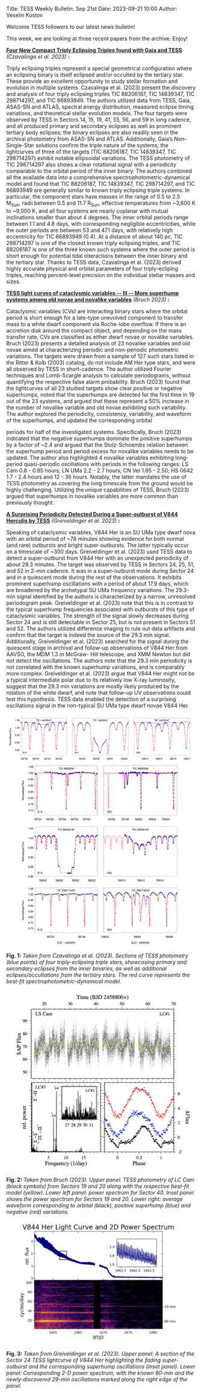 Title: TESS Weekly Bulletin: Sep 21st
Date: 2023-09-21 10:00
Author: Veselin Kostov

Welcome TESS followers to our latest news bulletin! 

This week, we are looking at three recent papers from the archive. Enjoy!

**[Four New Compact Triply Eclipsing Triples found with Gaia and TESS](https://arxiv.org/abs/2309.01639)** *(Czavalinga et al. 2023)* **:**

Triply eclipsing triples represent a special geometrical configuration where an eclipsing binary is itself eclipsed and/or occulted by the tertiary star. These provide an excellent opportunity to study stellar formation and evolution in multiple systems. Czavalinga et al. (2023) present the discovery and analysis of four triply eclipsing triples TIC 88206187, TIC 14839347, TIC 298714297, and TIC 66893949. The authors utilized data from TESS, Gaia, ASAS-SN and ATLAS, spectral energy distribution, measured eclipse timing variations, and theoretical stellar evolution models. The four targets were observed by TESS in Sectors 14, 15, 19, 41, 55, 56, and 59 in long cadence, and all produced primary and secondary eclipses as well as prominent tertiary body eclipses; the binary eclipses are also readily seen in the archival photometry from ASAS-SN and ATLAS. Additionally, Gaia’s Non-Single-Star solutions confirm the triple nature of the systems, the lightcurves of three of the targets (TIC 88206187, TIC 14839347, TIC 298714297) exhibit notable ellipsoidal variations. The TESS photometry of  TIC 298714297  also shows a clear rotational signal with a periodicity comparable to the orbital period of the inner binary. The authors combined all the available data into a comprehensive spectrophotometric-dynamical model and found that TIC 88206187, TIC 14839347, TIC 298714297, and TIC 66893949 are generally similar to known triply eclipsing triple systems. In particular, the component stars have masses in the range of 0.5 to 2.5 M<sub>Sun</sub>, radii between 0.5 and 11.7 R<sub>Sun</sub>, effective temperatures from ~3,600 K to ~9,000 K, and all four systems are nearly coplanar with mutual inclinations smaller than about 4 degrees. The inner orbital periods range between 1.1 and 4.8 days, with corresponding negligible eccentricities, while the outer periods are between 53 and 471 days, with relatively high eccentricity for TIC 66893949 (0.4). At a distance of about 140 pc, TIC 298714297 is one of the closest known triply eclipsing triples, and TIC 88206187 is one of the three known such systems where the outer period is short enough for potential tidal interactions between the inner binary and the tertiary star. Thanks to TESS data, Czavalinga et al. (2023) derived highly accurate physical and orbital parameters of four triply-ecliping triples, reaching percent-level precision on the individual stellar masses and sizes. 


**[TESS light curves of cataclysmic variables -- III -- More superhump systems among old novae and novalike variables](https://arxiv.org/abs/2308.16106)** *(Bruch 2023)* **:**

Cataclysmic variables (CVs) are interacting binary stars where the orbital period is short enough for a late-type unevolved component to transfer mass to a white dwarf component via Roche-lobe overflow. If there is an accretion disk around the compact object, and depending on the mass transfer rate, CVs are classified as either dwarf novae or novalike variables. Bruch (2023) presents a detailed analysis of 23 novalike variables and old novae aimed at characterizing periodic and non-periodic photometric variations. The targets were drawn from a sample of 127 such stars listed in the Ritter & Kolb (2003) catalog, do not include AM Her type stars, and were all observed by TESS in short-cadence. The author utilized Fourier techniques and Lomb-Scargle analysis to calculate periodograms, without quantifying the respective false alarm probability. Bruch (2023) found that the lightcurves of all 23 studied targets show clear positive or negative superhumps, noted that the superhumps are detected for the first time in 19 out of the 23 systems, and argued that these represent a 50% increase in the number of novalike variable and old novae exhibiting such variability. The author explored the periodicity, consistency, variability, and waveform of the superhumps, and updated the corresponding orbital 

periods for half of the investigated systems. Specifically, Bruch (2023) indicated that the negative superhumps dominate the positive superhumps by a factor of ~2.4 and argued that the Stolz-Schoembs relation between the superhump period and period excess for novalike variables needs to be updated. The author also highlighted 4 novalike variables exhibiting long-period quasi-periodic oscillations with periods in the following ranges: LS Cam 0.8 - 0.85 hours; LN UMa 2.2 - 2.7 hours; CN Vel 1.85 - 2.50; HS 0642 1.7 - 2.4 hours and 12 - 36 hours. Notably, the latter mandates the use of TESS photometry as covering the long timescale from the ground would be highly challenging. Utilizing the unique capabilities of TESS, Bruch (2023) argued that superhumps in novalike variables are more common than previously thought. 


**[A Surprising Periodicity Detected During a Super-outburst of V844 Herculis by TESS](https://arxiv.org/abs/2308.10344)** *(Greiveldinger et al. 2023)* **:**

Speaking of cataclysmic variables, V844 Her is an SU UMa type dwarf nova with an orbital period of ~78 minutes showing evidence for both normal (and rare) outbursts and bright super-outbursts. The latter typically occur on a timescale of ~300 days. Greiveldinger et al. (2023) used TESS data to detect a super-outburst from V844 Her with an unexpected periodicity of about 29.3 minutes. The target was observed by TESS in Sectors 24, 25, 51, and 52 in 2-min cadence. It was in a super-outburst mode during Sector 24 and in a quiescent mode during the rest of the observations. It exhibits prominent superhump oscillations with a period of about 17.9 days, which are broadened by the archetypal SU UMa frequency variations. The 29.3-min signal identified by the authors is characterized by a narrow, unresolved periodogram peak. Greiveldinger et al. (2023) note that this is in contrast to the typical superhump frequencies associated with outbursts of this type of cataclysmic variables. The strength of the signal slowly decreases during Sector 24 and is still detectable in Sector 25, but is not present in Sectors 51 and 52. The authors utilized difference imaging to rule out data artifacts and confirm that the target is indeed the source of the 29.3 min signal. Additionally, Greiveldinger et al. (2023) searched for the signal during the quiescent stage in archival and follow-up observations of V844 Her from AAVSO, the MDM 1.3 m McGraw- Hill telescope, and XMM Newton but did not detect the oscillations. The authors note that the 29.3 min periodicity is not correlated with the known superhump variations, and is comparably more complex. Greiveldinger et al. (2023) argue that V844 Her might not be a typical intermediate polar due to its relatively low X-ray luminosity, suggest that the 29.3 min variations are mostly likely produced by the rotation of the white dwarf, and note that follow-up UV observations could test this hypothesis. TESS data enabled the detection of a surprising oscillations signal in the non-typical SU UMa type dwarf novae V844 Her.

![Czavalinga2023](images/news/Czavalinga_2023_Fig1.png)

**Fig. 1:** *Taken from Czavalinga et al. (2023). Sections of TESS photometry (blue points) of four triply-eclipsing triple stars, showcasing primary and secondary eclipses from the inner binaries, as well as additional eclipses/occultations from the tertiary stars. The red curve represents the best-fit spectrophotometric-dynamical model.*

![Bruch2023](images/news/Bruch_2023_Fig2.png)

**Fig. 2:** *Taken from Bruch (2023). Upper panel: TESS photometry of LC Cam (black symbols) from Sectors 19 and 20 along with the respective best-fit model (yellow). Lower left panel: power spectrum for Sector 40. Inset panel shows the power spectrum for Sectors 19 and 20. Lower right: average waveform corresponding to orbital (black), positive superhump (blue) and negative (red) variations.*

![Greiveldinger2023](images/news/Greiveldinger_2023_Fig2.png)

**Fig. 3:** *Taken from Greiveldinger et al. (2023). Upper panel: A section of the Sector 24 TESS lightcurve of V844 Her highlighting the fading super-outburst and the corresponding superhump oscillations (inset panel). Lower panel: Corresponding 2-D power spectrum, with the known 80-min and the newly-discovered 29-min oscillations marked along the right edge of the panel.*



